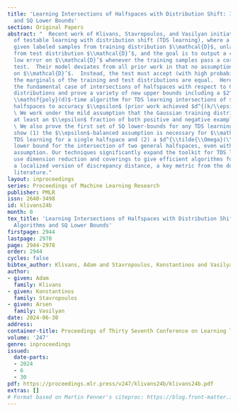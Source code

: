 ```yaml
---
title: 'Learning Intersections of Halfspaces with Distribution Shift: Improved Algorithms
  and SQ Lower Bounds'
section: Original Papers
abstract: "  Recent work of Klivans, Stavropoulos, and Vasilyan initiated the study
  of testable learning with distribution shift (TDS learning), where a learner is
  given labeled samples from training distribution $\\mathcal{D}$, unlabeled samples
  from test distribution $\\mathcal{D}’$, and the goal is to output a classifier with
  low error on $\\mathcal{D}’$ whenever the training samples pass a corresponding
  test.  Their model deviates from all prior work in that no assumptions are made
  on $\\mathcal{D}’$.  Instead, the test must accept (with high probability) when
  the marginals of the training and test distributions are equal.  Here we focus on
  the fundamental case of intersections of halfspaces with respect to Gaussian training
  distributions and prove a variety of new upper bounds including a $2^{(k/\\epsilon)^{O(1)}}
  \\mathsf{poly}(d)$-time algorithm for TDS learning intersections of $k$ homogeneous
  halfspaces to accuracy $\\epsilon$ (prior work achieved $d^{(k/\\epsilon)^{O(1)}}$).
  \ We work under the mild assumption that the Gaussian training distribution contains
  at least an $\\epsilon$ fraction of both positive and negative examples ($\\epsilon$-balanced).
  \ We also prove the first set of SQ lower-bounds for any TDS learning problem and
  show (1) the $\\epsilon$-balanced assumption is necessary for $\\mathsf{poly}(d,1/\\epsilon)$-time
  TDS learning for a single halfspace and (2) a $d^{\\tilde{\\Omega}(\\log 1/\\epsilon)}$
  lower bound for the intersection of two general halfspaces, even with the $\\epsilon$-balanced
  assumption. Our techniques significantly expand the toolkit for TDS learning.  We
  use dimension reduction and coverings to give efficient algorithms for computing
  a localized version of discrepancy distance, a key metric from the domain adaptation
  literature."
layout: inproceedings
series: Proceedings of Machine Learning Research
publisher: PMLR
issn: 2640-3498
id: klivans24b
month: 0
tex_title: 'Learning Intersections of Halfspaces with Distribution Shift: Improved
  Algorithms and SQ Lower Bounds'
firstpage: 2944
lastpage: 2978
page: 2944-2978
order: 2944
cycles: false
bibtex_author: Klivans, Adam and Stavropoulos, Konstantinos and Vasilyan, Arsen
author:
- given: Adam
  family: Klivans
- given: Konstantinos
  family: Stavropoulos
- given: Arsen
  family: Vasilyan
date: 2024-06-30
address:
container-title: Proceedings of Thirty Seventh Conference on Learning Theory
volume: '247'
genre: inproceedings
issued:
  date-parts:
  - 2024
  - 6
  - 30
pdf: https://proceedings.mlr.press/v247/klivans24b/klivans24b.pdf
extras: []
# Format based on Martin Fenner's citeproc: https://blog.front-matter.io/posts/citeproc-yaml-for-bibliographies/
---
```

